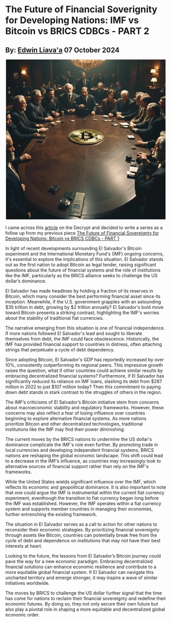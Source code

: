 # The Future of Financial Soverignity for Developing Nations: IMF vs Bitcoin vs BRICS CDBCs - PART 2
## By: [Edwin Liava'a](https://github.com/EdwinLiavaa) 07 October 2024

<p align="center">
 <img width="500" src="https://github.com/EdwinLiavaa/liavaa.space/blob/main/blog/20241004/pic.png">
</p>

I came across this [article](https://decrypt.co/284603/imf-el-salvador-narrow-bitcoin-law) on the Decrypt and decided to write a series as a follow up from my previous piece [The Future of Financial Sovereignty for Developing Nations: Bitcoin vs BRICS CDBCs - PART 1](https://github.com/EdwinLiavaa/liavaa.space/blob/main/blog/20241004/20241004.md) 

In light of recent developments surrounding El Salvador's Bitcoin experiment and the International Monetary Fund's (IMF) ongoing concerns, it's essential to explore the implications of this situation. El Salvador stands out as the first nation to adopt Bitcoin as legal tender, raising significant questions about the future of financial systems and the role of institutions like the IMF, particularly as the BRICS alliance seeks to challenge the US dollar’s dominance.

El Salvador has made headlines by holding a fraction of its reserves in Bitcoin, which many consider the best performing financial asset since its inception. Meanwhile, if the U.S. government grapples with an astounding $35 trillion in debt, growing by $2 trillion annually? El Salvador's bold move toward Bitcoin presents a striking contrast, highlighting the IMF's worries about the stability of traditional fiat currencies.

The narrative emerging from this situation is one of financial independence. If more nations followed El Salvador's lead and sought to liberate themselves from debt, the IMF could face obsolescence. Historically, the IMF has provided financial support to countries in distress, often attaching strings that perpetuate a cycle of debt dependency.

Since adopting Bitcoin, El Salvador's GDP has reportedly increased by over 10%, consistently outperforming its regional peers. This impressive growth raises the question, what if other countries could achieve similar results by embracing decentralized financial systems? Furthermore, if El Salvador has significantly reduced its reliance on IMF loans, slashing its debt from $287 million in 2022 to just $107 million today? Then this commitment to paying down debt stands in stark contrast to the struggles of others in the region.

The IMF’s criticisms of El Salvador’s Bitcoin initiative stem from concerns about macroeconomic stability and regulatory frameworks. However, these concerns may also reflect a fear of losing influence over countries beginning to explore alternative financial systems. As more nations prioritize Bitcoin and other decentralized technologies, traditional institutions like the IMF may find their power diminishing.

The current moves by the BRICS nations to undermine the US dollar's dominance complicate the IMF's role even further. By promoting trade in local currencies and developing independent financial systems, BRICS nations are reshaping the global economic landscape. This shift could lead to a decrease in the IMF’s influence, as countries may increasingly look to alternative sources of financial support rather than rely on the IMF's frameworks.

While the United States wields significant influence over the IMF, which reflects its economic and geopolitical dominance. It is also important to note that one could argue the IMF is instrumental within the current fiat currency experiment, eventhough the transition to fiat currency began long before the IMF was established. However, the IMF operates within a fiat currency system and supports member countries in managing their economies, further entrenching the existing framework.

The situation in El Salvador serves as a call to action for other nations to reconsider their economic strategies. By prioritizing financial sovereignty through assets like Bitcoin, countries can potentially break free from the cycle of debt and dependence on institutions that may not have their best interests at heart.

Looking to the future, the lessons from El Salvador’s Bitcoin journey could pave the way for a new economic paradigm. Embracing decentralized financial solutions can enhance economic resilience and contribute to a more equitable global financial system. If El Salvador can navigate this uncharted territory and emerge stronger, it may inspire a wave of similar initiatives worldwide.

The moves by BRICS to challenge the US dollar further signal that the time has come for nations to reclaim their financial sovereignty and redefine their economic futures. By doing so, they not only secure their own future but also play a pivotal role in shaping a more equitable and decentralized global economic order.